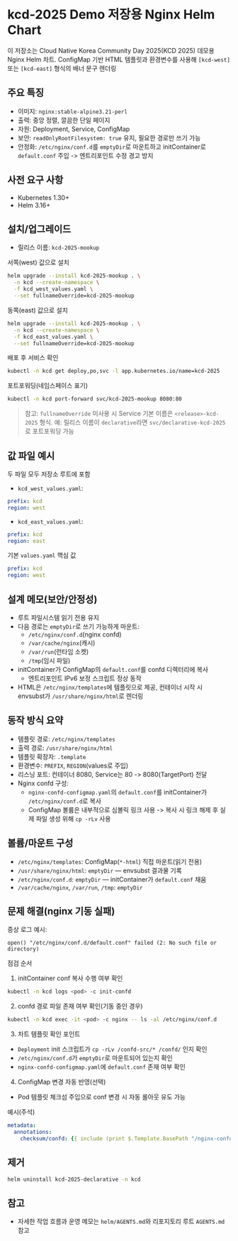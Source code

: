 # kcd-2025 Demo 저장용 Nginx Helm Chart

이 저장소는 Cloud Native Korea Community Day 2025(KCD 2025) 데모용
Nginx Helm 차트. ConfigMap 기반 HTML 템플릿과 환경변수를 사용해
`[kcd-west]` 또는 `[kcd-east]` 형식의 배너 문구 렌더링

## 주요 특징

- 이미지: `nginx:stable-alpine3.21-perl`
- 출력: 중앙 정렬, 깔끔한 단일 페이지
- 자원: Deployment, Service, ConfigMap
- 보안: `readOnlyRootFilesystem: true` 유지, 필요한 경로만 쓰기 가능
- 안정화: `/etc/nginx/conf.d`를 `emptyDir`로 마운트하고 initContainer로
  `default.conf` 주입 -> 엔트리포인트 수정 경고 방지

## 사전 요구 사항

- Kubernetes 1.30+
- Helm 3.16+

## 설치/업그레이드

- 릴리스 이름: `kcd-2025-mookup`

서쪽(west) 값으로 설치

```bash
helm upgrade --install kcd-2025-mookup . \
  -n kcd --create-namespace \
  -f kcd_west_values.yaml \
  --set fullnameOverride=kcd-2025-mookup
```

동쪽(east) 값으로 설치

```bash
helm upgrade --install kcd-2025-mookup . \
  -n kcd --create-namespace \
  -f kcd_east_values.yaml \
  --set fullnameOverride=kcd-2025-mookup
```

배포 후 서비스 확인

```bash
kubectl -n kcd get deploy,po,svc -l app.kubernetes.io/name=kcd-2025
```

포트포워딩(네임스페이스 표기)

```bash
kubectl -n kcd port-forward svc/kcd-2025-mookup 8080:80
```

> 참고: `fullnameOverride` 미사용 시 Service 기본 이름은
> `<release>-kcd-2025` 형식. 예: 릴리스 이름이 `declarative`라면
> `svc/declarative-kcd-2025`로 포트포워딩 가능

## 값 파일 예시

두 파일 모두 저장소 루트에 포함

- `kcd_west_values.yaml`:

```yaml
prefix: kcd
region: west
```

- `kcd_east_values.yaml`:

```yaml
prefix: kcd
region: east
```

기본 `values.yaml` 핵심 값

```yaml
prefix: kcd
region: west
```

## 설계 메모(보안/안정성)

- 루트 파일시스템 읽기 전용 유지
- 다음 경로는 `emptyDir`로 쓰기 가능하게 마운트:
  - `/etc/nginx/conf.d`(nginx confd)
  - `/var/cache/nginx`(캐시)
  - `/var/run`(런타임 소켓)
  - `/tmp`(임시 파일)
- initContainer가 ConfigMap의 `default.conf`를 confd 디렉터리에 복사
  - 엔트리포인트 IPv6 보정 스크립트 정상 동작
- HTML은 `/etc/nginx/templates`에 템플릿으로 제공, 컨테이너 시작 시
  envsubst가 `/usr/share/nginx/html`로 렌더링

## 동작 방식 요약

- 템플릿 경로: `/etc/nginx/templates`
- 출력 경로: `/usr/share/nginx/html`
- 템플릿 확장자: `.template`
- 환경변수: `PREFIX`, `REGION`(values로 주입)
- 리스닝 포트: 컨테이너 8080, Service는 80 -> 8080(TargetPort) 전달
- Nginx confd 구성:
  - `nginx-confd-configmap.yaml`의 `default.conf`를 initContainer가
    `/etc/nginx/conf.d`로 복사
  - ConfigMap 볼륨은 내부적으로 심볼릭 링크 사용 -> 복사 시 링크 해제 후
    실제 파일 생성 위해 `cp -rLv` 사용

## 볼륨/마운트 구성

- `/etc/nginx/templates`: ConfigMap(`*-html`) 직접 마운트(읽기 전용)
- `/usr/share/nginx/html`: `emptyDir` — envsubst 결과물 기록
- `/etc/nginx/conf.d`: `emptyDir` — initContainer가 `default.conf` 채움
- `/var/cache/nginx`, `/var/run`, `/tmp`: `emptyDir`

## 문제 해결(nginx 기동 실패)

증상 로그 예시:

```text
open() "/etc/nginx/conf.d/default.conf" failed (2: No such file or directory)
```

점검 순서

1) initContainer conf 복사 수행 여부 확인

```bash
kubectl -n kcd logs <pod> -c init-confd
```

2) confd 경로 파일 존재 여부 확인(기동 중인 경우)

```bash
kubectl -n kcd exec -it <pod> -c nginx -- ls -al /etc/nginx/conf.d
```

3) 차트 템플릿 확인 포인트

- `Deployment` init 스크립트가 `cp -rLv /confd-src/* /confd/` 인지 확인
- `/etc/nginx/conf.d`가 `emptyDir`로 마운트되어 있는지 확인
- `nginx-confd-configmap.yaml`에 `default.conf` 존재 여부 확인

4) ConfigMap 변경 자동 반영(선택)

- Pod 템플릿 체크섬 주입으로 conf 변경 시 자동 롤아웃 유도 가능

예시(주석)

```yaml
metadata:
  annotations:
    checksum/confd: {{ include (print $.Template.BasePath "/nginx-confd-configmap.yaml") . | sha256sum }}
```

## 제거

```bash
helm uninstall kcd-2025-declarative -n kcd
```

## 참고

- 자세한 작업 흐름과 운영 메모는 `helm/AGENTS.md`와 리포지토리 루트 `AGENTS.md` 참고
